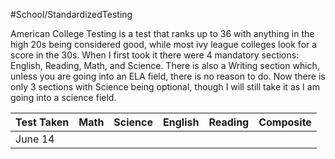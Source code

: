 #School/StandardizedTesting 

American College Testing is a test that ranks up to 36 with anything in the high 20s being considered good, while most ivy league colleges look for a score in the 30s. When I first took it there were 4 mandatory sections: English, Reading, Math, and Science. There is also a Writing section which, unless you are going into an ELA field, there is no reason to do. Now there is only 3 sections with Science being optional, though I will still take it as I am going into a science field. 

| Test Taken | Math | Science | English | Reading | Composite |
| ---------- | ---- | ------- | ------- | ------- | --------- |
| June 14    |      |         |         |         |           |